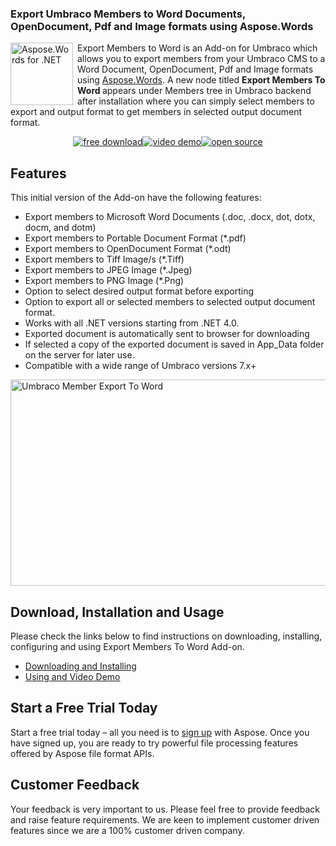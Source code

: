 <h3>Export Umbraco Members to Word Documents, OpenDocument, Pdf and Image formats using Aspose.Words</h3>
<p><a href="http://www.aspose.com/.net/Word-component.aspx"><img style="float: left; padding-right: 7px;" title="aspose-Words-for-net_100" src="http://www.aspose.com/blogs/wp-content/uploads/2013/09/aspose-Words-for-net-e1378287014402.png" alt="Aspose.Words for .NET" width="100" height="100" /></a>Export Members to Word is an Add-on for Umbraco which allows you to export members from your Umbraco CMS to a Word Document, OpenDocument, Pdf and Image formats using <a href="http://www.aspose.com/.net/Word-component.aspx">Aspose.Words</a>. A new node titled <strong>Export Members To Word </strong>appears under Members tree in Umbraco backend after installation where you can simply select members to export and output format to get members in selected output document format.</p>
<p style="text-align: center;"><a title="Free Download - Umbraco Export Members to Word" href="https://asposewordsumbraco.codeplex.com/releases/"><img title="Free Download - Umbraco Export Members to Word" src="http://cdn.aspose.com/Images/marketplace/free-download-icon-aspose-mp.png" alt="free download" /></a><a title="Video Demo - Umbraco Export Members to Word" href="https://www.youtube.com/watch?v=1111"><img title="Video Demo - Umbraco Export Members to Word" src="http://cdn.aspose.com/Images/marketplace/video-demo-icon-aspose-mp.png" alt="video demo" /></a><a title="Source Code - Umbraco Export Members to Word" href="https://asposewordsumbraco.codeplex.com/SourceControl/latest#Aspose.UmbracoMemberExportToWord/"><img title="Source Code - Umbraco Export Members to Word" src="http://cdn.aspose.com/Images/marketplace/open-source-icon-aspose-mp.png" alt="open source" /></a></p>
<h2>Features</h2>
<p>This initial version of the Add-on have the following features:</p>
<ul>
            <li>Export members to Microsoft Word Documents (.doc, .docx, dot, dotx, docm, and dotm)</li>
            <li>Export members to Portable Document Format (*.pdf)</li>
            <li>Export members to OpenDocument Format (*.odt)</li>
            <li>Export members to Tiff  Image/s (*.Tiff)</li>
            <li>Export members to JPEG Image (*.Jpeg)</li>
            <li>Export members to PNG Image (*.Png)</li>
            <li>Option to select desired output format before exporting</li>
            <li>Option to export all or selected members to selected output document format.</li>
            <li>Works with all .NET versions starting from .NET 4.0.</li>
            <li>Exported document is automatically sent to browser for downloading</li>
            <li>If selected a copy of the exported document is saved in App_Data folder on the server for later use.</li>
            <li>Compatible with a wide range of Umbraco versions 7.x+</li>
</ul>
<p><a href="http://www.aspose.com/docs/display/wordsnet/Umbraco+Export+Members+to+Word"><img style="display: block; margin-left: auto; margin-right: auto;" title="Umbraco Member Export To Word" src="http://www.aspose.com/blogs/wp-content/uploads/2016/03/UmbracoMemberExportToWordS.png" alt="Umbraco Member Export To Word" width="600" height="330" /></a></p>
<h2>Download, Installation and Usage</h2>
<p>Please check the links below to find instructions on downloading, installing, configuring and using Export Members To Word Add-on.</p>
<ul>
<li><a href="http://www.aspose.com/docs/display/wordsnet/Umbraco+Export+Members+to+Word#UmbracoExportMemberstoWord-Downloading">Downloading and Installing </a></li>
<li><a href="http://www.aspose.com/docs/display/wordsnet/Umbraco+Export+Members+to+Word#UmbracoExportMemberstoWord-VideoDemo">Using and Video Demo</a></li>
</ul>
<h2>Start a Free Trial Today</h2>
<p>Start a free trial today &ndash; all you need is to <a href="http://www.aspose.com/community/user/createuser.aspx"> sign up</a> with Aspose. Once you have signed up, you are ready to try powerful file processing features offered by Aspose file format APIs.</p>
<h2>Customer Feedback</h2>
<p>Your feedback is very important to us. Please feel free to provide feedback and raise feature requirements. We are keen to implement customer driven features since we are a 100% customer driven company.</p>
